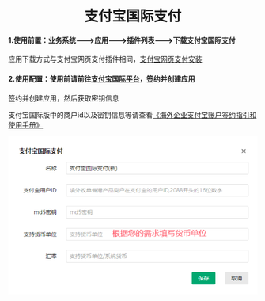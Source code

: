 <h1 align="center">支付宝国际支付</h1>

#### 1.使用前置：业务系统--->应用--->插件列表--->下载支付宝国际支付

应用下载方式与支付宝网页支付插件相同，[支付宝网页支付安装](Alipayweb.md)

#### 2.使用配置：使用前请前往[支付宝国际平台](https://global.alipay.com/ilogin/account_login.htm?_route=QK)，签约并创建应用

签约并创建应用，然后获取密钥信息

支付宝国际版中的商户id以及密钥信息等请查看[《海外企业支付宝账户签约指引和使用手册》](https://www.china-payments.com/pdf/alipay_global_help.pdf)

![9](img_pay_interface\9.png)

